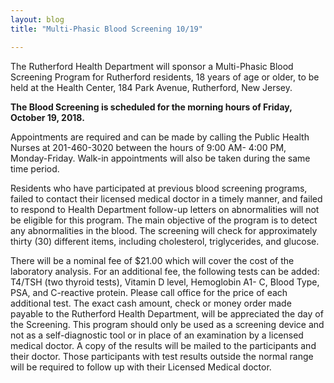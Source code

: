 ```yaml
---
layout: blog
title: "Multi-Phasic Blood Screening 10/19"

---
```


The Rutherford Health Department will sponsor a Multi-Phasic Blood Screening Program for Rutherford
residents, 18 years of age or older, to be held at the Health Center, 184 Park Avenue, Rutherford, New Jersey.

**The Blood Screening is scheduled for the morning hours of Friday, October 19, 2018.**

Appointments are required and can be made by calling the Public Health Nurses at 201-460-3020 between the hours of 9:00 AM-
4:00 PM, Monday-Friday. Walk-in appointments will also be taken during the same time period. 

Residents who have participated at previous blood screening programs, failed to contact their licensed medical doctor in a
timely manner, and failed to respond to Health Department follow-up letters on abnormalities will not be
eligible for this program. The main objective of the program is to detect any abnormalities in the blood. The
screening will check for approximately thirty (30) different items, including cholesterol, triglycerides, and
glucose. 

There will be a nominal fee of $21.00 which will cover the cost of the laboratory analysis. For an
additional fee, the following tests can be added: T4/TSH (two thyroid tests), Vitamin D level, Hemoglobin A1-
C, Blood Type, PSA, and C-reactive protein. Please call office for the price of each additional test. The exact
cash amount, check or money order made payable to the Rutherford Health Department, will be appreciated the day of the
Screening. This program should only be used as a screening device and not as a self-diagnostic tool or in place of
an examination by a licensed medical doctor. A copy of the results will be mailed to the participants and their
doctor. Those participants with test results outside the normal range will be required to follow up with their
Licensed Medical doctor.
